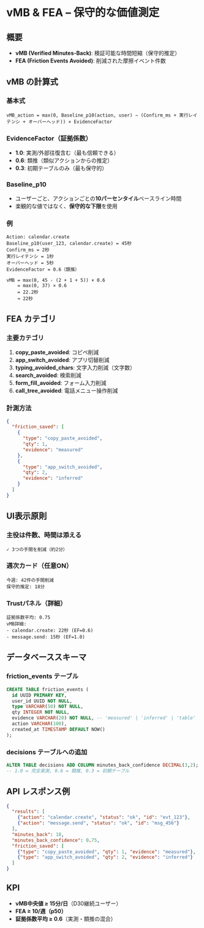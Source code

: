 # vMB & FEA – 保守的な価値測定

## 概要
- **vMB (Verified Minutes-Back)**: 検証可能な時間短縮（保守的推定）
- **FEA (Friction Events Avoided)**: 削減された摩擦イベント件数

## vMB の計算式

### 基本式
```
vMB_action = max(0, Baseline_p10(action, user) − (Confirm_ms + 実行レイテンシ + オーバーヘッド)) × EvidenceFactor
```

### EvidenceFactor（証拠係数）
- **1.0**: 実測/外部往復含む（最も信頼できる）
- **0.6**: 類推（類似アクションからの推定）
- **0.3**: 初期テーブルのみ（最も保守的）

### Baseline_p10
- ユーザーごと、アクションごとの**10パーセンタイル**ベースライン時間
- 楽観的な値ではなく、**保守的な下限**を使用

### 例
```
Action: calendar.create
Baseline_p10(user_123, calendar.create) = 45秒
Confirm_ms = 2秒
実行レイテンシ = 1秒
オーバーヘッド = 5秒
EvidenceFactor = 0.6（類推）

vMB = max(0, 45 - (2 + 1 + 5)) × 0.6
    = max(0, 37) × 0.6
    = 22.2秒
    ≈ 22秒
```

## FEA カテゴリ

### 主要カテゴリ
1. **copy_paste_avoided**: コピペ削減
2. **app_switch_avoided**: アプリ切替削減
3. **typing_avoided_chars**: 文字入力削減（文字数）
4. **search_avoided**: 検索削減
5. **form_fill_avoided**: フォーム入力削減
6. **call_tree_avoided**: 電話メニュー操作削減

### 計測方法
```json
{
  "friction_saved": [
    {
      "type": "copy_paste_avoided",
      "qty": 1,
      "evidence": "measured"
    },
    {
      "type": "app_switch_avoided",
      "qty": 2,
      "evidence": "inferred"
    }
  ]
}
```

## UI表示原則

### 主役は件数、時間は添える
```
✓ 3つの手間を削減（約2分）
```

### 週次カード（任意ON）
```
今週: 42件の手間削減
保守的推定: 18分
```

### Trustパネル（詳細）
```
証拠係数平均: 0.75
vMB詳細:
- calendar.create: 22秒 (EF=0.6)
- message.send: 15秒 (EF=1.0)
```

## データベーススキーマ

### friction_events テーブル
```sql
CREATE TABLE friction_events (
  id UUID PRIMARY KEY,
  user_id UUID NOT NULL,
  type VARCHAR(50) NOT NULL,
  qty INTEGER NOT NULL,
  evidence VARCHAR(20) NOT NULL, -- 'measured' | 'inferred' | 'table'
  action VARCHAR(100),
  created_at TIMESTAMP DEFAULT NOW()
);
```

### decisions テーブルへの追加
```sql
ALTER TABLE decisions ADD COLUMN minutes_back_confidence DECIMAL(3,2);
-- 1.0 = 完全実測, 0.6 = 類推, 0.3 = 初期テーブル
```

## API レスポンス例

```json
{
  "results": [
    {"action": "calendar.create", "status": "ok", "id": "evt_123"},
    {"action": "message.send", "status": "ok", "id": "msg_456"}
  ],
  "minutes_back": 18,
  "minutes_back_confidence": 0.75,
  "friction_saved": [
    {"type": "copy_paste_avoided", "qty": 1, "evidence": "measured"},
    {"type": "app_switch_avoided", "qty": 2, "evidence": "inferred"}
  ]
}
```

## KPI
- **vMB中央値 ≥ 15分/日**（D30継続ユーザー）
- **FEA ≥ 10/週（p50）**
- **証拠係数平均 ≥ 0.6**（実測・類推の混合）

